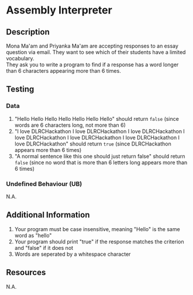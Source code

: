 # Assembly Interpreter

## Description
Mona Ma'am and Priyanka Ma'am are accepting responses to an essay question via email. They want to see which of their students have a limited vocabulary.  
They ask you to write a program to find if a response has a word longer than 6 characters appearing more than 6 times.

## Testing

### Data
1. "Hello Hello Hello Hello Hello Hello Hello" should return `false` (since words are 6 characters long, not more than 6)
2. "I love DLRCHackathon I love DLRCHackathon I love DLRCHackathon I love DLRCHackathon I love DLRCHackathon I love DLRCHackathon I love DLRCHackathon" should return `true` (since DLRCHackathon appears more than 6 times)
3. "A normal sentence like this one should just return false" should return `false` (since no word that is more than 6 letters long appears more than 6 times)

### Undefined Behaviour (UB)
N.A.

## Additional Information
1. Your program must be case insensitive, meaning "Hello" is the same word as "hello"
2. Your program should print "true" if the response matches the criterion and "false" if it does not
3. Words are seperated by a whitespace character

## Resources
N.A.
